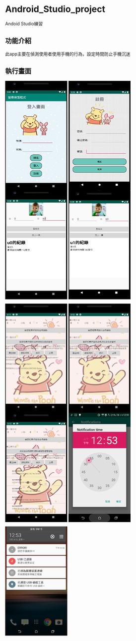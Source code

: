 # Android_Studio_project
Andoid Studio練習
## 功能介紹
此app主要在偵測使用者使用手機的行為，設定時間防止手機沉迷

## 執行畫面
<img src="https://github.com/irene0516/Android_Studio_project/blob/main/img_folder/登入.JPG" width = "200" height = "350" alt="图片名称" align=center /> <img src="https://github.com/irene0516/Android_Studio_project/blob/main/img_folder/註冊.JPG" width = "200" height = "350" alt="图片名称" align=center /> <img src="https://github.com/irene0516/Android_Studio_project/blob/main/img_folder/u0%E5%90%8D%E6%AC%A1.JPG" width = "200" height = "350" alt="图片名称" align=center />
  <img src="https://github.com/irene0516/Android_Studio_project/blob/main/img_folder/u1%E5%90%8D%E6%AC%A1.JPG" width = "200" height = "350" alt="图片名称" align=center />
  
   <img src="https://github.com/irene0516/Android_Studio_project/blob/main/img_folder/%E5%BB%BA%E7%AB%8BDB.JPG" width = "200" height = "350" alt="图片名称" align=center /> <img src="https://github.com/irene0516/Android_Studio_project/blob/main/img_folder/統計使用手機時間.JPG" width = "200" height = "350" alt="图片名称" align=center />
 <img src="https://github.com/irene0516/Android_Studio_project/blob/main/img_folder/讀取.JPG" width = "200" height = "350" alt="图片名称" align=center />
 <img src="https://github.com/irene0516/Android_Studio_project/blob/main/img_folder/時間到通知設定三.jpg" width = "200" height = "350" alt="图片名称" align=center />
 
 <img src="https://github.com/irene0516/Android_Studio_project/blob/main/img_folder/%E6%99%82%E9%96%93%E5%88%B0%E9%80%9A%E7%9F%A5%E8%A8%AD%E5%AE%9A%E5%9B%9B%E6%99%82%E9%96%93%E5%88%B0%E6%99%82%E7%9A%84%E9%80%9A%E7%9F%A5%E6%AC%84%E4%BA%8C.jpg" width = "200" height = "350" alt="图片名称" align=center />
